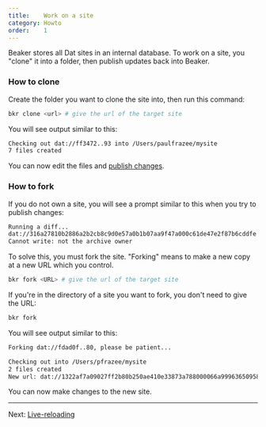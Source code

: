 ```yaml
---
title:    Work on a site
category: Howto
order:    1
---
```


Beaker stores all Dat sites in an internal database. To work on a site, you "clone" it into a folder, then publish updates back into Beaker.

### How to clone

Create the folder you want to clone the site into, then run this command:

```bash
bkr clone <url> # give the url of the target site
```

You will see output similar to this:

```bash
Checking out dat://ff3472..93 into /Users/paulfrazee/mysite
7 files created
```

You can now edit the files and [publish changes](./publish-files).

### How to fork

If you do not own a site, you will see a prompt similar to this when you try to publish changes:

```bash
Running a diff...
dat://316a27810b2886a2b2cb8c9d0e57a0b1b07aa9f47a000c61de47e2f87b6cddfe
Cannot write: not the archive owner
```

To solve this, you must fork the site. "Forking" means to make a new copy at a new URL which you control.

```bash
bkr fork <URL> # give the url of the target site
```

If you're in the directory of a site you want to fork, you don't need to give the URL:

```bash
bkr fork
```

You will see output similar to this:

```bash
Forking dat://fdad0f..80, please be patient...

Checking out into /Users/pfrazee/mysite
2 files created
New url: dat://1322af7a09027ff2b80b250ae410e33873a788000066a9996365095838d02069
```

You can now make changes to the new site.

---

Next: [Live-reloading](./live-reloading.html)